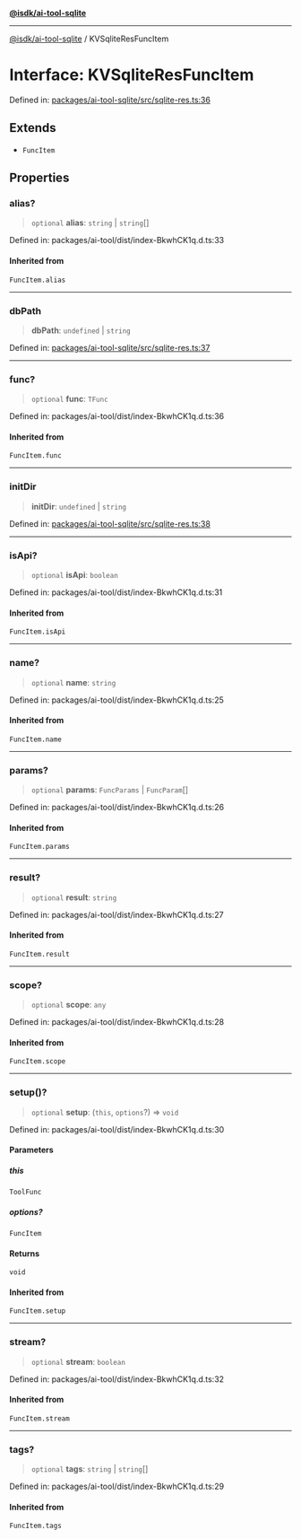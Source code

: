 [**@isdk/ai-tool-sqlite**](../README.md)

***

[@isdk/ai-tool-sqlite](../globals.md) / KVSqliteResFuncItem

# Interface: KVSqliteResFuncItem

Defined in: [packages/ai-tool-sqlite/src/sqlite-res.ts:36](https://github.com/isdk/ai-tool-sqlite.js/blob/6f0daea99024b20c43d683960079be7117a44781/src/sqlite-res.ts#L36)

## Extends

- `FuncItem`

## Properties

### alias?

> `optional` **alias**: `string` \| `string`[]

Defined in: packages/ai-tool/dist/index-BkwhCK1q.d.ts:33

#### Inherited from

`FuncItem.alias`

***

### dbPath

> **dbPath**: `undefined` \| `string`

Defined in: [packages/ai-tool-sqlite/src/sqlite-res.ts:37](https://github.com/isdk/ai-tool-sqlite.js/blob/6f0daea99024b20c43d683960079be7117a44781/src/sqlite-res.ts#L37)

***

### func?

> `optional` **func**: `TFunc`

Defined in: packages/ai-tool/dist/index-BkwhCK1q.d.ts:36

#### Inherited from

`FuncItem.func`

***

### initDir

> **initDir**: `undefined` \| `string`

Defined in: [packages/ai-tool-sqlite/src/sqlite-res.ts:38](https://github.com/isdk/ai-tool-sqlite.js/blob/6f0daea99024b20c43d683960079be7117a44781/src/sqlite-res.ts#L38)

***

### isApi?

> `optional` **isApi**: `boolean`

Defined in: packages/ai-tool/dist/index-BkwhCK1q.d.ts:31

#### Inherited from

`FuncItem.isApi`

***

### name?

> `optional` **name**: `string`

Defined in: packages/ai-tool/dist/index-BkwhCK1q.d.ts:25

#### Inherited from

`FuncItem.name`

***

### params?

> `optional` **params**: `FuncParams` \| `FuncParam`[]

Defined in: packages/ai-tool/dist/index-BkwhCK1q.d.ts:26

#### Inherited from

`FuncItem.params`

***

### result?

> `optional` **result**: `string`

Defined in: packages/ai-tool/dist/index-BkwhCK1q.d.ts:27

#### Inherited from

`FuncItem.result`

***

### scope?

> `optional` **scope**: `any`

Defined in: packages/ai-tool/dist/index-BkwhCK1q.d.ts:28

#### Inherited from

`FuncItem.scope`

***

### setup()?

> `optional` **setup**: (`this`, `options`?) => `void`

Defined in: packages/ai-tool/dist/index-BkwhCK1q.d.ts:30

#### Parameters

##### this

`ToolFunc`

##### options?

`FuncItem`

#### Returns

`void`

#### Inherited from

`FuncItem.setup`

***

### stream?

> `optional` **stream**: `boolean`

Defined in: packages/ai-tool/dist/index-BkwhCK1q.d.ts:32

#### Inherited from

`FuncItem.stream`

***

### tags?

> `optional` **tags**: `string` \| `string`[]

Defined in: packages/ai-tool/dist/index-BkwhCK1q.d.ts:29

#### Inherited from

`FuncItem.tags`
